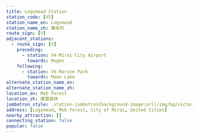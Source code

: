 ```yaml
---
title: Logsmead Station
station_code: [V5]
station_name_en: Logsmead
station_name_zh: 樂米村
route_sign: [V]
adjacent_stations:
  - route_sign: [V]
    preceding:
      - station: V4-Mirai City Airport
        towards: Mugen
    following:
      - station: V6-Marine Park
        towards: Moon Lake
alternate_station_name_en: 
alternate_station_name_zh: 
location_en: Mob Forest
location_zh: 摩寶森林
jumbotron_style: .station-jumbotron{background-image:url(/img/bg/victoryline.png);background-repeat:no-repeat;background-size:100% 10px;background-position:0 130px}
address: [Logsmead, Mob Forest, City of Mirai, United Cities]
nearby_attraction: []
connecting_station: false
popular: false
---
```


